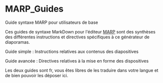 # MARP_Guides
Guide syntaxe MARP pour utilisateurs de base

Ces guides de syntaxe MarkDown pour l'éditeur [MARP](https://yhatt.github.io/marp/) sont des synthèses des différentes instructions 
et directives spécifiques à ce générateur de diaporamas.

Guide simple :
Instructions relatives aux contenus des diapositives

Guide avancée : 
Directives relatives à la mise en forme des dispositives

Les deux guides sont fr, vous êtes libres de les traduire dans votre langue et de bien pouvoir les déposer ici.
